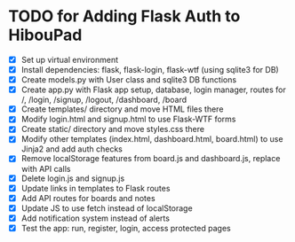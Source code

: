# TODO for Adding Flask Auth to HibouPad

- [x] Set up virtual environment
- [x] Install dependencies: flask, flask-login, flask-wtf (using sqlite3 for DB)
- [x] Create models.py with User class and sqlite3 DB functions
- [x] Create app.py with Flask app setup, database, login manager, routes for /, /login, /signup, /logout, /dashboard, /board
- [x] Create templates/ directory and move HTML files there
- [x] Modify login.html and signup.html to use Flask-WTF forms
- [x] Create static/ directory and move styles.css there
- [x] Modify other templates (index.html, dashboard.html, board.html) to use Jinja2 and add auth checks
- [x] Remove localStorage features from board.js and dashboard.js, replace with API calls
- [x] Delete login.js and signup.js
- [x] Update links in templates to Flask routes
- [x] Add API routes for boards and notes
- [x] Update JS to use fetch instead of localStorage
- [x] Add notification system instead of alerts
- [x] Test the app: run, register, login, access protected pages
